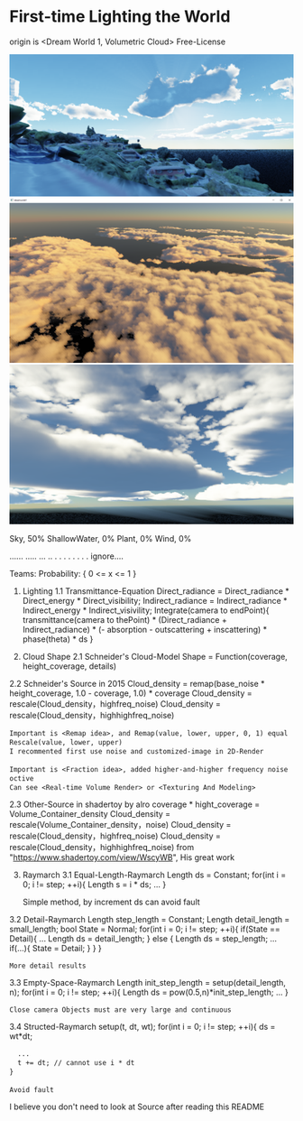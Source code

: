 # First-time Lighting the World
origin is <Dream World 1, Volumetric Cloud>
Free-License

![image](asset_result/temp.png)
![image](asset_result/temp2.png)
![image](asset_result/temp3.png)


Sky,          50%
ShallowWater, 0%
Plant,        0%
Wind,         0%

......
.....
...
..
.
.
.
.
.
.
.
.
ignore....


Teams:
Probability: { 0 <= x <= 1 }

1. Lighting
  1.1 Transmittance-Equation
      Direct_radiance = Direct_radiance * Direct_energy * Direct_visibility;
      Indirect_radiance = Indirect_radiance * Indirect_energy * Indirect_visivility;
      Integrate(camera to endPoint){ transmittance(camera to thePoint) * (Direct_radiance + Indirect_radiance) * (- absorption - outscattering + inscattering) * phase(theta) * ds }
  
 
2. Cloud Shape
  2.1 Schneider's Cloud-Model
    Shape = Function(coverage, height_coverage, details)
    
  2.2 Schneider's Source in 2015
    Cloud_density = remap(base_noise * height_coverage, 1.0 - coverage, 1.0) * coverage
    Cloud_density = rescale(Cloud_density，highfreq_noise)
    Cloud_density = rescale(Cloud_density，highhighfreq_noise)
    
    Important is <Remap idea>, and Remap(value, lower, upper, 0, 1) equal Rescale(value, lower, upper)
    I recommented first use noise and customized-image in 2D-Render
    
    Important is <Fraction idea>, added higher-and-higher frequency noise octive
    Can see <Real-time Volume Render> or <Texturing And Modeling>
  
  2.3 Other-Source in shadertoy by alro
    coverage * hight_coverage = Volume_Container_density
    Cloud_density = rescale(Volume_Container_density，noise)
    Cloud_density = rescale(Cloud_density，highfreq_noise)
    Cloud_density = rescale(Cloud_density，highhighfreq_noise)
    from "https://www.shadertoy.com/view/WscyWB", His great work
    
3. Raymarch
  3.1 Equal-Length-Raymarch
    Length ds = Constant;
    for(int i = 0; i != step; ++i){
      Length s = i * ds;
      ...
    }
       
    Simple method, by increment ds can avoid fault
       
  3.2 Detail-Raymarch
    Length step_length = Constant;
    Length detail_length = small_length;
    bool State = Normal;
    for(int i = 0; i != step; ++i){
      if(State == Detail){
        ...
        Length ds = detail_length;
      } else {
        Length ds = step_length;
        ...
        if(...){
          State = Detail;
        }
      }
    }
       
    More detail results
   
  3.3 Empty-Space-Raymarch
    Length init_step_length = setup(detail_length, n);
    for(int i = 0; i != step; ++i){
      Length ds = pow(0.5,n)*init_step_length;
      ...
    }
      
    Close camera Objects must are very large and continuous
   
  3.4 Structed-Raymarch
    setup(t, dt, wt);
    for(int i = 0; i != step; ++i){
      ds = wt*dt;
          
      ...
      t += dt; // cannot use i * dt
    }
       
    Avoid fault
       
       
I believe you don't need to look at Source after reading this README
